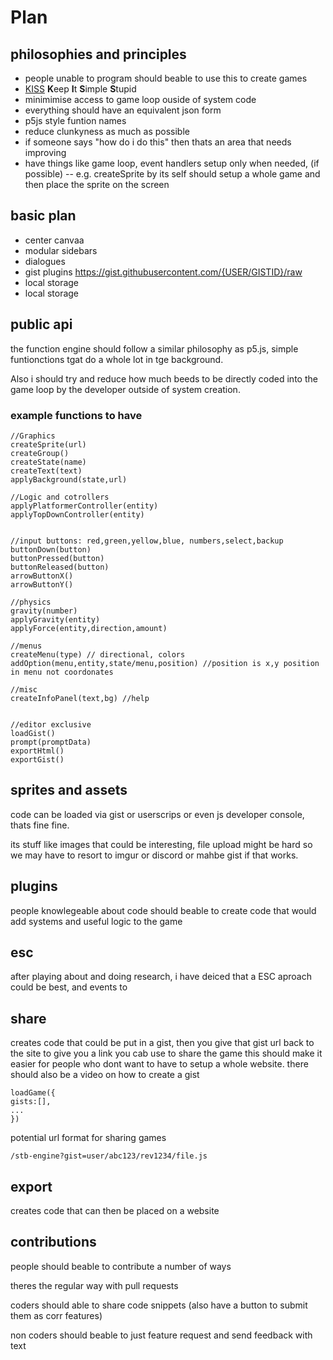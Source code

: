 # Plan

## philosophies and principles
* people unable to program should beable to use this to create games
* [KISS](https://en.m.wikipedia.org/wiki/KISS_principle)  **K**eep **I**t **S**imple **S**tupid
* minimimise access to game loop ouside of system code
* everything should have an equivalent json form
* p5js style funtion names
* reduce clunkyness as much as possible
* if someone says "how do i do this" then thats an area that needs improving
* have things like game loop, event handlers setup only when needed, (if possible) -- e.g. createSprite by its self should setup a whole game and then place the sprite on the screen


## basic plan
* center canvaa
* modular sidebars
* dialogues
* gist plugins https://gist.githubusercontent.com/{USER/GISTID}/raw
* local storage
* local storage



## public api
the  function engine should follow a similar philosophy as p5.js, simple funtionctions tgat do a whole lot in tge background.

Also i should try and reduce how much beeds to be directly coded into the game loop by the developer outside of system creation.

### example functions to have
```
//Graphics 
createSprite(url)
createGroup()
createState(name)
createText(text)
applyBackground(state,url)

//Logic and cotrollers
applyPlatformerController(entity)
applyTopDownController(entity)


//input buttons: red,green,yellow,blue, numbers,select,backup
buttonDown(button)
buttonPressed(button)
buttonReleased(button)
arrowButtonX()
arrowButtonY()

//physics
gravity(number)
applyGravity(entity)
applyForce(entity,direction,amount)

//menus
createMenu(type) // directional, colors
addOption(menu,entity,state/menu,position) //position is x,y position in menu not coordonates

//misc
createInfoPanel(text,bg) //help


//editor exclusive
loadGist()
prompt(promptData)
exportHtml()
exportGist()
```


## sprites and assets
code can be loaded via gist or userscrips or even js developer console, thats fine
fine.

its stuff like images that could be interesting, file upload might be hard so we may have to resort to imgur or discord or mahbe gist if that works.

## plugins
people knowlegeable about code should beable to create code that would add systems and useful logic to the game

## esc 

after playing about and doing research, i have deiced that a ESC aproach could be best, and events to

## share
creates code that could be put in a gist, then you give that gist url back to the site to give you a link you cab use to share the game
this should make it easier for people who dont want to have to setup a whole website.
there should also be a video on how to create a gist
```
loadGame({
gists:[],
...
})
```
potential url format for sharing games

`/stb-engine?gist=user/abc123/rev1234/file.js`
## export
creates code that can then be placed on a website

## contributions
people should beable to contribute a number of ways


theres the regular way with pull requests


coders should able to share code snippets (also have a button to submit them as corr features)


non coders should beable to just feature request and send feedback with text